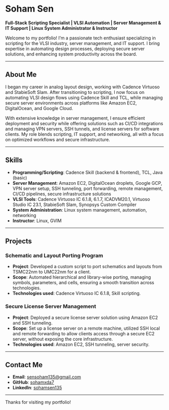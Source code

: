 # Soham Sen  
**Full-Stack Scripting Specialist | VLSI Automation | Server Management & IT Support | Linux System Administrator & Instructor**

Welcome to my portfolio! I’m a passionate tech enthusiast specializing in scripting for the VLSI industry, server management, and IT support. I bring expertise in automating design processes, deploying secure server solutions, and enhancing system productivity across the board.

---

## About Me  
I began my career in analog layout design, working with Cadence Virtuoso and StabieSoft Slam. After transitioning to scripting, I now focus on automating VLSI design flows using Cadence Skill and TCL, while managing secure server environments across platforms like Amazon EC2, DigitalOcean, and Google Cloud.

With extensive knowledge in server management, I ensure efficient deployment and security while offering solutions such as CI/CD integrations and managing VPN servers, SSH tunnels, and license servers for software clients. My role blends scripting, IT support, and networking, all with a focus on optimized workflows and secure infrastructure.

---

## Skills  
- **Programming/Scripting**: Cadence Skill (backend & frontend), TCL, Java (basic)
- **Server Management**: Amazon EC2, DigitalOcean droplets, Google GCP, VPN server setup, SSH tunneling, port forwarding, remote management, CI/CD pipelines, secure infrastructure solutions
- **VLSI Tools**: Cadence Virtuoso IC 6.1.8, 6.1.7, ICADVM20.1, Virtuoso Studio IC 23.1, StabieSoft Slam, Synopsys Custom Compiler
- **System Administration**: Linux system management, automation, networking
- **Instructor**: Linux, GVIM

---

## Projects  
### Schematic and Layout Porting Program  
- **Project**: Developed a custom script to port schematics and layouts from TSMC22nm to UMC22nm for a client.  
- **Scope**: Automated hierarchical and library-wise porting, managing symbols, parameters, and cells, ensuring a smooth transition across technologies.  
- **Technologies used**: Cadence Virtuoso IC 6.1.8, Skill scripting.

### Secure License Server Management  
- **Project**: Deployed a secure license server solution using Amazon EC2 and SSH tunneling.  
- **Scope**: Set up a license server on a remote machine, utilized SSH local and remote forwarding to allow clients access through a secure EC2 server, without exposing the core infrastructure.  
- **Technologies used**: Amazon EC2, SSH tunneling, server security.

---

## Contact Me  
- **Email**: [sensoham135@gmail.com](mailto:sensoham135@gmail.com)  
- **GitHub**: [sohamxda7](https://github.com/sohamxda7)  
- **LinkedIn**: [sohamsen135](https://www.linkedin.com/in/sohamsen135)

---

Thanks for visiting my portfolio!
